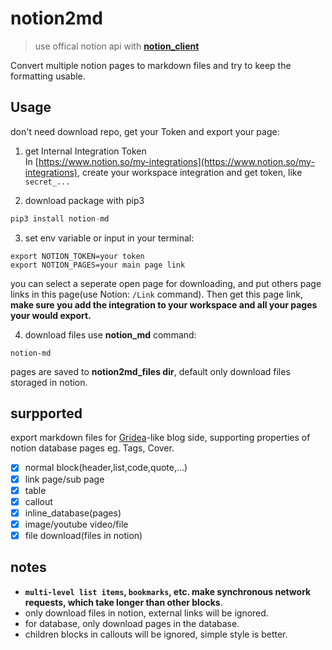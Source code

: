 # notion2md

> use offical notion api with [**notion_client**](https://github.com/ramnes/notion-sdk-py)

Convert multiple notion pages to markdown files and try to keep the formatting usable.

## Usage

don't need download repo, get your Token and export your page:

1. get Internal Integration Token  
   In [https://www.notion.so/my-integrations](https://www.notion.so/my-integrations), create your workspace integration and get token, like `secret_...`

2. download package with pip3

```python
pip3 install notion-md
```

3. set env variable or input in your terminal:

```shell
export NOTION_TOKEN=your token
export NOTION_PAGES=your main page link
```

you can select a seperate open page for downloading, and put others page links in this page(use Notion: `/Link` command). Then get this page link, **make sure you add the integration to your workspace and all your pages your would export.**

4. download files use **notion_md** command:

```shell
notion-md
```

pages are saved to **notion2md_files dir**, default only download files storaged in notion.

## surpported

export markdown files for [Gridea](https://gridea.dev/)-like blog side, supporting properties of notion database pages eg. Tags, Cover.

- [x] normal block(header,list,code,quote,...)
- [x] link page/sub page
- [x] table
- [x] callout
- [x] inline_database(pages)
- [x] image/youtube video/file
- [x] file download(files in notion)

## notes

- **`multi-level list items`, `bookmarks`, etc. make synchronous network requests, which take longer than other blocks**.
- only download files in notion, external links will be ignored.
- for database, only download pages in the database.
- children blocks in callouts will be ignored, simple style is better.
